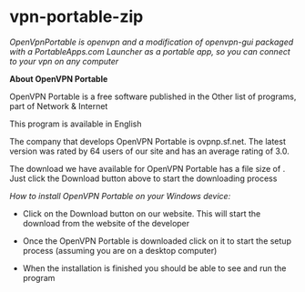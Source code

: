 # vpn-portable-zip

*OpenVpnPortable is openvpn and a modification of openvpn-gui packaged with a PortableApps.com Launcher as a portable app, so you can connect to your vpn on any computer*

**About OpenVPN Portable**

OpenVPN Portable is a free software published in the Other list of programs, part of Network & Internet

This program is available in English

The company that develops OpenVPN Portable is ovpnp.sf.net. The latest version  was rated by 64 users of our site and has an average rating of 3.0.

The download we have available for OpenVPN Portable has a file size of . Just click the Download button above to start the downloading process

*How to install OpenVPN Portable on your Windows device:*

+ Click on the Download button on our website. This will start the download from the website of the developer

+ Once the OpenVPN Portable is downloaded click on it to start the setup process (assuming you are on a desktop computer)

+ When the installation is finished you should be able to see and run the program

